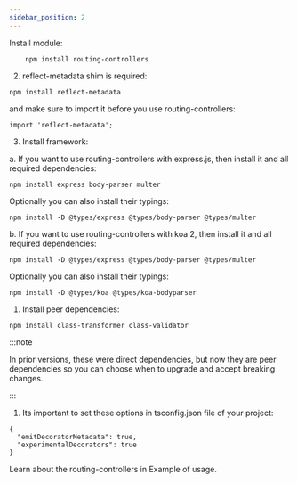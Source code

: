 ```yaml
---
sidebar_position: 2
---
```


Install module:

```
    npm install routing-controllers
```

2. reflect-metadata shim is required:

```
npm install reflect-metadata
```

and make sure to import it before you use routing-controllers:

```
import 'reflect-metadata';
```

3. Install framework:

a. If you want to use routing-controllers with express.js, then install it and all required dependencies:

```
npm install express body-parser multer
```

Optionally you can also install their typings:

```
npm install -D @types/express @types/body-parser @types/multer
```

b. If you want to use routing-controllers with koa 2, then install it and all required dependencies:

```
npm install -D @types/express @types/body-parser @types/multer
```

Optionally you can also install their typings:

```
npm install -D @types/koa @types/koa-bodyparser
```

1. Install peer dependencies:

```
npm install class-transformer class-validator
```

:::note

In prior versions, these were direct dependencies, but now they are peer dependencies so you can choose when to upgrade and accept breaking changes.

:::

1. Its important to set these options in tsconfig.json file of your project:

```
{
  "emitDecoratorMetadata": true,
  "experimentalDecorators": true
}

```

Learn about the routing-controllers in Example of usage.
